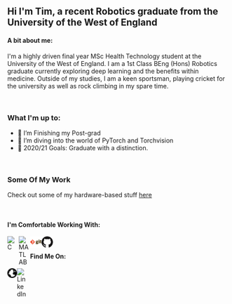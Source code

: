 ## Hi I'm Tim, a recent Robotics graduate from the University of the West of England
#### A bit about me:
I'm a highly driven final year MSc Health Technology student at the University of the West of England. I am a 1st Class BEng (Hons) Robotics graduate currently exploring deep learning and the benefits within medicine. Outside of my studies, I am a keen sportsman, playing cricket for the university as well as rock climbing in my spare time.

<br />

### What I'm up to:
- 🔭 I’m Finishing my Post-grad
- 🌱 I’m diving into the world of PyTorch and Torchvision
- 🥅 2020/21 Goals: Graduate with a distinction.

<br />

### Some Of My Work
Check out some of my hardware-based stuff [here][website]

<br />

#### I'm Comfortable Working With:
<img align="left" alt="C" width="26px" src="https://user-images.githubusercontent.com/43787505/89530481-785c8280-d7e6-11ea-8d2d-e8e193035c08.png" />
<img align="left" alt="MATLAB" width="26px" src="https://user-images.githubusercontent.com/43787505/89530058-c1600700-d7e5-11ea-9e42-01037d15a2fc.png"/>
<img align="left" alt="Git" width="26px" src="https://raw.githubusercontent.com/github/explore/80688e429a7d4ef2fca1e82350fe8e3517d3494d/topics/git/git.png" />
<img align="left" alt="GitHub" width="26px" src="https://raw.githubusercontent.com/github/explore/78df643247d429f6cc873026c0622819ad797942/topics/github/github.png"/>

<br />


#### Find Me On:
[<img align="left" alt="Website" width="22px" src="https://raw.githubusercontent.com/iconic/open-iconic/master/svg/globe.svg" />][website]
[<img align="left" alt="LinkedIn" width="22px" src="https://cdn.jsdelivr.net/npm/simple-icons@v3/icons/linkedin.svg" />][linkedin]




[linkedin]: https://www.linkedin.com/in/tm-weber/
[website]: 	https://timweber.github.io
